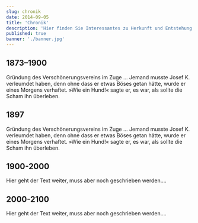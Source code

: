 ```yaml
---
slug: chronik
date: 2014-09-05
title: 'Chronik'
description: 'Hier finden Sie Interessantes zu Herkunft und Entstehung des Vereins.'
published: true
banner: './banner.jpg'
---
```


## 1873–1900

Gründung des Verschönerungsvereins im Zuge ... Jemand musste Josef K. verleumdet haben, denn ohne dass er etwas Böses getan hätte, wurde er eines Morgens verhaftet. »Wie ein Hund!« sagte er, es war, als sollte die Scham ihn überleben.

## 1897 ##

Gründung des Verschönerungsvereins im Zuge ... Jemand musste Josef K. verleumdet haben, denn ohne dass er etwas Böses getan hätte, wurde er eines Morgens verhaftet. »Wie ein Hund!« sagte er, es war, als sollte die Scham ihn überleben.


## 1900-2000

Hier geht der Text weiter, muss aber noch geschrieben werden....

## 2000-2100

Hier geht der Text weiter, muss aber noch geschrieben werden....
